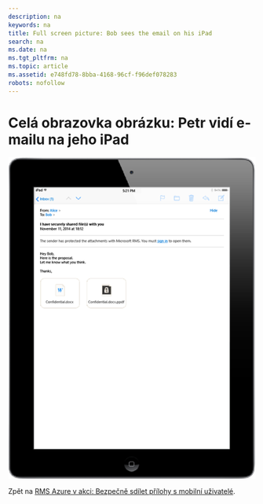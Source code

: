 ```yaml
---
description: na
keywords: na
title: Full screen picture: Bob sees the email on his iPad
search: na
ms.date: na
ms.tgt_pltfrm: na
ms.topic: article
ms.assetid: e748fd78-8bba-4168-96cf-f96def078283
robots: nofollow
---
```

# Cel&#225; obrazovka obr&#225;zku: Petr vid&#237; e-mailu na jeho iPad
![](../Image/AzRMS_StoryboardEmaill2.PNG)

Zpět na [RMS Azure v akci: Bezpečně sdílet přílohy s mobilní uživatelé](http://technet.microsoft.com/library/jj585026.aspx).

